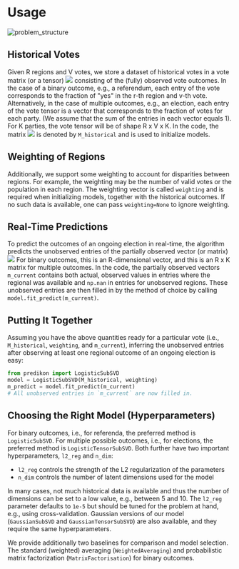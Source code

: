 # Usage

![problem_structure](https://user-images.githubusercontent.com/7715036/86534364-346d1980-bed8-11ea-8956-439354c87285.png)


## Historical Votes

Given R regions and V votes, we store a dataset of historical votes in a vote matrix (or a tensor)
<img src="https://render.githubusercontent.com/render/math?math=Y_V">
consisting of the (fully) observed vote outcomes.
In the case of a binary outcome, e.g., a referendum, each entry of the vote corresponds to the fraction of "yes" in the r-th region and v-th vote.
Alternatively, in the case of multiple outcomes, e.g., an election, each entry of the vote tensor is a vector that corresponds to the fraction of votes for each party.
(We assume that the sum of the entries in each vector equals 1).
For K parties, the vote tensor will be of shape R x V x K.
In the code, the matrix
<img src="https://render.githubusercontent.com/render/math?math=Y_V">
is denoted by `M_historical` and is used to initialize models.

## Weighting of Regions

Additionally, we support some weighting to account for disparities between regions.
For example, the weighting may be the number of valid votes or the population in each region.
The weighting vector is called `weighting` and is required when initializing models, together with the historical outcomes.
If no such data is available, one can pass `weighting=None` to ignore weighting.

## Real-Time Predictions

To predict the outcomes of an ongoing election in real-time, the algorithm predicts the unobserved entries of the partially observed vector (or matrix)
<img src="https://render.githubusercontent.com/render/math?math=y_{V %2B 1}">
For binary outcomes, this is an R-dimensional vector, and this is an R x K matrix for multiple outcomes.
In the code, the partially observed vectors `m_current` contains both actual, observed values in entries where the regional was available and `np.nan` in entries for unobserved regions.
These unobserved entries are then filled in by the method of choice by calling
`model.fit_predict(m_current)`.

## Putting It Together

Assuming you have the above quantities ready for a particular vote (i.e., `M_historical`, `weighting`, and `m_current`), inferring the unobserved entries after observing at least one regional outcome of an ongoing election is easy:
```python
from predikon import LogisticSubSVD
model = LogisticSubSVD(M_historical, weighting)
m_predict = model.fit_predict(m_current)
# All unobserved entries in `m_current` are now filled in.
```

## Choosing the Right Model (Hyperparameters)

For binary outcomes, i.e., for referenda, the preferred method is `LogisticSubSVD`.
For multiple possible outcomes, i.e., for elections, the preferred method is `LogisticTensorSubSVD`.
Both further have two important hyperparameters, `l2_reg` and `n_dim`:
- `l2_reg` controls the strength of the L2 regularization of the parameters
- `n_dim` controls the number of latent dimensions used for the model

In many cases, not much historical data is available and thus the number of dimensions can be set to a low value, e.g., between 5 and 10.
The `l2_reg` parameter defaults to `1e-5` but should be tuned for the problem at hand, e.g., using cross-validation.
Gaussian versions of our model (`GaussianSubSVD` and `GaussianTensorSubSVD`) are also available, and they require the same hyperparameters.

We provide additionally two baselines for comparison and model selection.
The standard (weighted) averaging (`WeightedAveraging`) and probabilistic matrix factorization (`MatrixFactorisation`) for binary outcomes.

